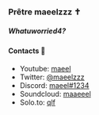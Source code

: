 ### Prêtre maeelzzz ✝️
##### Whatuworried4?



#### Contacts 📒
- Youtube: [maeel](https://youtube.com/maeel)
- Twitter: [@maeelzzz](https://twitter.com/maeelzzz)
- Discord: [maeel#1234](https://discord.lol/maeel)
- Soundcloud: [maaeeel](https://soundcloud.com/maaeeel)
- Solo.to: [qlf](https://solo.to/qlf)


